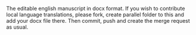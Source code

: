 The editable english manuscript in docx format.
If you wish to contribute local language translations, please fork, create parallel folder to this and add your docx file there.
Then commit, push and create the merge request as usual.
